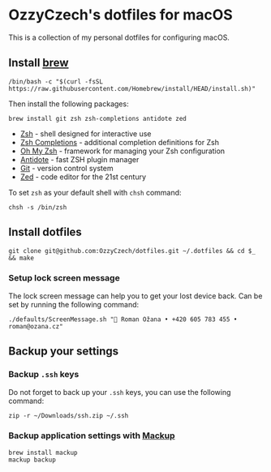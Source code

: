 # OzzyCzech's dotfiles for macOS

This is a collection of my personal dotfiles for configuring macOS.

## Install [brew](https://brew.sh)

```shell
/bin/bash -c "$(curl -fsSL https://raw.githubusercontent.com/Homebrew/install/HEAD/install.sh)"
```

Then install the following packages:

```shell
brew install git zsh zsh-completions antidote zed
```

- [Zsh](https://www.zsh.org/) - shell designed for interactive use
- [Zsh Completions](https://github.com/zsh-users/zsh-completions) - additional completion definitions for Zsh
- [Oh My Zsh](https://ohmyz.sh/) - framework for managing your Zsh configuration
- [Antidote](https://getantidote.github.io) - fast ZSH plugin manager
- [Git](https://git-scm.com/) - version control system
- [Zed](https://zed.dev/) - code editor for the 21st century

To set `zsh` as your default shell with `chsh` command:

```shell
chsh -s /bin/zsh
```

## Install dotfiles

```shell
git clone git@github.com:OzzyCzech/dotfiles.git ~/.dotfiles && cd $_ && make
```

### Setup lock screen message

The lock screen message can help you to get your lost device back.
Can be set by running the following command:

```shell
./defaults/ScreenMessage.sh " Roman Ožana • +420 605 783 455 • roman@ozana.cz"
```

## Backup your settings

### Backup `.ssh` keys

Do not forget to back up your `.ssh` keys, you can use the following command:

```shell
zip -r ~/Downloads/ssh.zip ~/.ssh
```

### Backup application settings with [Mackup](https://github.com/lra/mackup)

```shell
brew install mackup
mackup backup
```